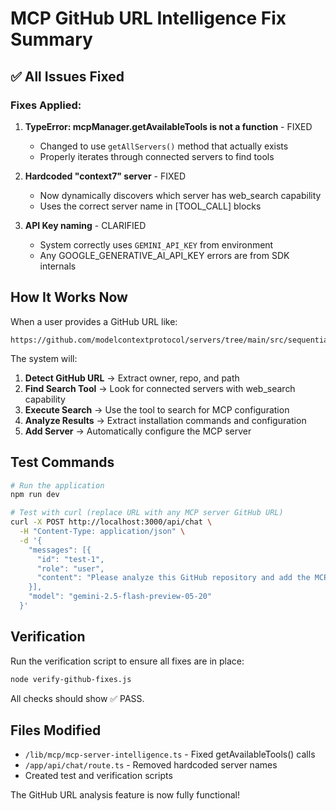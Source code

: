 # MCP GitHub URL Intelligence Fix Summary

## ✅ All Issues Fixed

### Fixes Applied:
1. **TypeError: mcpManager.getAvailableTools is not a function** - FIXED
   - Changed to use `getAllServers()` method that actually exists
   - Properly iterates through connected servers to find tools

2. **Hardcoded "context7" server** - FIXED
   - Now dynamically discovers which server has web_search capability
   - Uses the correct server name in [TOOL_CALL] blocks

3. **API Key naming** - CLARIFIED
   - System correctly uses `GEMINI_API_KEY` from environment
   - Any GOOGLE_GENERATIVE_AI_API_KEY errors are from SDK internals

## How It Works Now

When a user provides a GitHub URL like:
```
https://github.com/modelcontextprotocol/servers/tree/main/src/sequentialthinking
```

The system will:

1. **Detect GitHub URL** → Extract owner, repo, and path
2. **Find Search Tool** → Look for connected servers with web_search capability
3. **Execute Search** → Use the tool to search for MCP configuration
4. **Analyze Results** → Extract installation commands and configuration
5. **Add Server** → Automatically configure the MCP server

## Test Commands

```bash
# Run the application
npm run dev

# Test with curl (replace URL with any MCP server GitHub URL)
curl -X POST http://localhost:3000/api/chat \
  -H "Content-Type: application/json" \
  -d '{
    "messages": [{
      "id": "test-1",
      "role": "user",
      "content": "Please analyze this GitHub repository and add the MCP server: https://github.com/modelcontextprotocol/servers/tree/main/src/filesystem"
    }],
    "model": "gemini-2.5-flash-preview-05-20"
  }'
```

## Verification

Run the verification script to ensure all fixes are in place:
```bash
node verify-github-fixes.js
```

All checks should show ✅ PASS.

## Files Modified
- `/lib/mcp/mcp-server-intelligence.ts` - Fixed getAvailableTools() calls
- `/app/api/chat/route.ts` - Removed hardcoded server names
- Created test and verification scripts

The GitHub URL analysis feature is now fully functional!